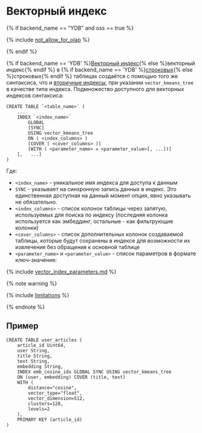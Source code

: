 # Векторный индекс

{% if backend_name == "YDB" and oss == true %}

{% include [not_allow_for_olap](../../../../_includes/not_allow_for_olap_note.md) %}

{% endif %}

{% if backend_name == 'YDB' %}[Векторный индекс](../../../../concepts/glossary.md#vector-index){% else %}векторный индекс{% endif %} в {% if backend_name == 'YDB' %}[строковых](../../../../concepts/datamodel/table.md#row-oriented-tables){% else %}строковых{% endif %} таблицах создаётся с помощью того же синтаксиса, что и [вторичные индексы](secondary_index.md), при указании `vector_kmeans_tree` в качестве типа индекса. Подмножество доступного для векторных индексов синтаксиса:

```yql
CREATE TABLE `<table_name>` (
    ...
    INDEX `<index_name>`
        GLOBAL
        [SYNC]
        USING vector_kmeans_tree
        ON ( <index_columns> )
        [COVER ( <cover_columns> )]
        [WITH ( <parameter_name> = <parameter_value>[, ...])]
    [,   ...]
)
```

Где:

* `<index_name>` - уникальное имя индекса для доступа к данным
* `SYNC` - указывает на синхронную запись данных в индекс. Это единственная доступная на данный момент опция, явно указывать не обязательно.
* `<index_columns>` - список колонок таблицы через запятую, используемых для поиска по индексу (последняя колонка используется как эмбеддинг, остальные - как фильтрующие колонки)
* `<cover_columns>` - список дополнительных колонок создаваемой таблицы, которые будут сохранены в индексе для возможности их извлечения без обращения к основной таблице
* `<parameter_name>` и `<parameter_value>` - список параметров в формате ключ-значение:

{% include [vector_index_parameters.md](../_includes/vector_index_parameters.md) %}

{% note warning %}

{% include [limitations](../../../../_includes/vector-index-update-limitations.md) %}

{% endnote %}

## Пример

```yql
CREATE TABLE user_articles (
    article_id Uint64,
    user String,
    title String,
    text String,
    embedding String,
    INDEX emb_cosine_idx GLOBAL SYNC USING vector_kmeans_tree
    ON (user, embedding) COVER (title, text)
    WITH (
        distance="cosine",
        vector_type="float",
        vector_dimension=512,
        clusters=128,
        levels=2
    ),
    PRIMARY KEY (article_id)
)
```
